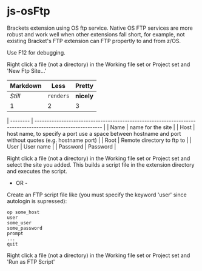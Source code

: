 # js-osFtp
Brackets extension using OS ftp service.  Native OS FTP services are more robust and work well when other extensions fall short, 
for example, not existing Bracket's FTP extension can FTP propertly to and from z/OS.

Use F12 for debugging.

Right click a file (not a directory) in the Working file set or Project set and 'New Ftp Site...'

Markdown | Less | Pretty
--- | --- | ---
*Still* | `renders` | **nicely**
1 | 2 | 3

| -------- | --------------------------------------------------------------------------------------------------------- |
| Name     | name for the site                                                                                         |
| Host     | host name, to specify a port use a space between hostname and port without quotes (e.g. hostname port)    |
| Root     | Remote directory to ftp to                                                                                |
| User     | User name                                                                                                 |
| Password | Password                                                                                                  |

Right click a file (not a directory) in the Working file set or Project set and select the site you added.  This builds
a script file in the extension directory and executes the script.

- OR -

Create an FTP script file like (you must specify the keyword 'user' since autologin is supressed):

    op some_host
    user 
    some_user 
    some_password
    prompt
    ...
    quit
  
Right click a file (not a directory) in the Working file set or Project set and 'Run as FTP Script'
